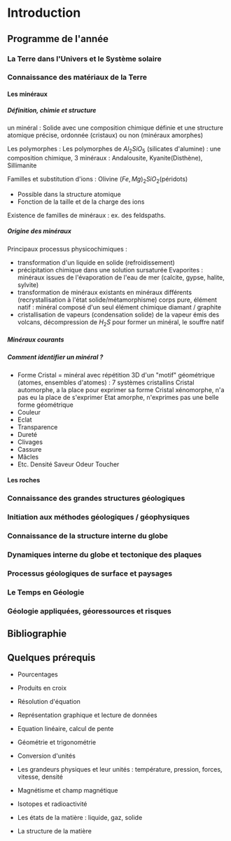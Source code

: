 
# Introduction 

## Programme de l'année 

### La Terre dans l'Univers et le Système solaire 

### Connaissance des matériaux de la Terre 

#### Les minéraux 

##### Définition, chimie et structure

un minéral : Solide avec une composition chimique définie et une structure atomique précise, ordonnée (cristaux) ou non (minéraux amorphes)

Les polymorphes : Les polymorphes de $Al_{2}SiO_{5}$ (silicates d'alumine) : une composition chimique, 3 minéraux : Andalousite, Kyanite(Disthène), Sillimanite 

Familles et substitution d'ions : Olivine $(Fe,Mg)_{2}SiO_{2}(\text{péridots})$ 
- Possible dans la structure atomique 
- Fonction de la taille et de la charge des ions 

Existence de familles de minéraux : ex. des feldspaths. 

##### Origine des minéraux 

Principaux processus physicochimiques :
- transformation d'un liquide en solide (refroidissement)
- précipitation chimique dans une solution sursaturée
Evaporites : minéraux issues de l'évaporation de l'eau de mer (calcite, gypse, halite, sylvite)
- transformation de minéraux existants en minéraux différents (recrystallisation à l'état solide/métamorphisme)
corps pure, élément natif : minéral composé d'un seul élément chimique 
diamant / graphite
- cristallisation de vapeurs (condensation solide) 
de la vapeur émis des volcans, décompression de $H_{2}S$ pour former un minéral, le souffre natif 
##### Minéraux courants



##### Comment identifier un minéral ?

- Forme
Cristal = minéral avec répétition 3D d'un "motif" géométrique (atomes, ensembles d'atomes) : 7 systèmes cristallins
Cristal automorphe, a la place pour exprimer sa forme
Cristal xénomorphe, n'a pas eu la place de s'exprimer 
Etat amorphe, n'exprimes pas une belle forme géométrique 
- Couleur
- Eclat
- Transparence
- Dureté
- Clivages
- Cassure
- Mâcles 
- Etc.
Densité
Saveur
Odeur
Toucher 

#### Les roches 

### Connaissance des grandes structures géologiques 

### Initiation aux méthodes géologiques / géophysiques 

###  Connaissance de la structure interne du globe

### Dynamiques interne du globe et  tectonique des plaques 

### Processus géologiques de surface et paysages 

### Le Temps en Géologie

### Géologie appliquées, géoressources et risques 

## Bibliographie 


## Quelques prérequis 

- Pourcentages
- Produits en croix
- Résolution d'équation
- Représentation graphique et lecture de données 
- Equation linéaire, calcul de pente 
- Géométrie et trigonométrie 


- Conversion d'unités 
- Les grandeurs physiques et leur unités : température, pression, forces, vitesse, densité
- Magnétisme et champ magnétique
- Isotopes et radioactivité 
- Les états de la matière : liquide, gaz, solide 


- La structure de la matière 